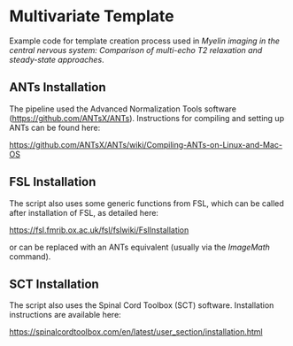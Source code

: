 # Multivariate Template
Example code for template creation process used in *Myelin imaging in the central nervous system: Comparison of multi-echo T2 relaxation and steady-state approaches*. 


## ANTs Installation
The pipeline used the Advanced Normalization Tools software (https://github.com/ANTsX/ANTs). Instructions for compiling and setting up ANTs can be found here:

https://github.com/ANTsX/ANTs/wiki/Compiling-ANTs-on-Linux-and-Mac-OS


## FSL Installation
The script also uses some generic functions from FSL, which can be called after installation of FSL, as detailed here:

https://fsl.fmrib.ox.ac.uk/fsl/fslwiki/FslInstallation

or can be replaced with an ANTs equivalent (usually via the *ImageMath* command).


## SCT Installation
The script also uses the Spinal Cord Toolbox (SCT) software. Installation instructions are available here:

https://spinalcordtoolbox.com/en/latest/user_section/installation.html



